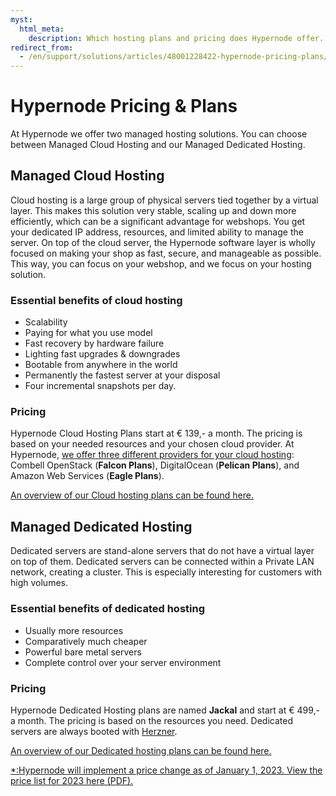 ```yaml
---
myst:
  html_meta:
    description: Which hosting plans and pricing does Hypernode offer.
redirect_from:
  - /en/support/solutions/articles/48001228422-hypernode-pricing-plans/
---
```


<!-- source: https://support.hypernode.com/en/support/solutions/articles/48001228422-hypernode-pricing-plans/ -->

# Hypernode Pricing & Plans

At Hypernode we offer two managed hosting solutions. You can choose between Managed Cloud Hosting and our Managed Dedicated Hosting.

## Managed Cloud Hosting

Cloud hosting is a large group of physical servers tied together by a virtual layer. This makes this solution very stable, scaling up and down more efficiently, which can be a significant advantage for webshops. You get your dedicated IP address, resources, and limited ability to manage the server. On top of the cloud server, the Hypernode software layer is wholly focused on making your shop as fast, secure, and manageable as possible. This way, you can focus on your webshop, and we focus on your hosting solution.

### Essential benefits of cloud hosting

- Scalability
- Paying for what you use model
- Fast recovery by hardware failure
- Lighting fast upgrades & downgrades
- Bootable from anywhere in the world
- Permanently the fastest server at your disposal
- Four incremental snapshots per day.

### Pricing

Hypernode Cloud Hosting Plans start at € 139,- a month. The pricing is based on your needed resources and your chosen cloud provider. At Hypernode, [we offer three different providers for your cloud hosting](which-cloud-providers-do-we-use.md): Combell OpenStack (**Falcon Plans**), DigitalOcean (**Pelican Plans**), and Amazon Web Services (**Eagle Plans**).

[An overview of our Cloud hosting plans can be found here.](https://www.hypernode.com/en/cloud-hosting/#plans)

## Managed Dedicated Hosting

Dedicated servers are stand-alone servers that do not have a virtual layer on top of them. Dedicated servers can be connected within a Private LAN network, creating a cluster. This is especially interesting for customers with high volumes.

### Essential benefits of dedicated hosting

- Usually more resources
- Comparatively much cheaper
- Powerful bare metal servers
- Complete control over your server environment

### Pricing

Hypernode Dedicated Hosting plans are named **Jackal** and start at € 499,- a month. The pricing is based on the resources you need. Dedicated servers are always booted with [Herzner](https://www.hetzner.com/).

[An overview of our Dedicated hosting plans can be found here.](https://www.hypernode.com/en/dedicated-hosting/#pricing-table)

[\*:Hypernode will implement a price change as of January 1, 2023. View the price list for 2023 here (PDF).](https://www.hypernode.com/wp-content/uploads/2022/12/Hypernode-Price-Overview-2023.pdf)
